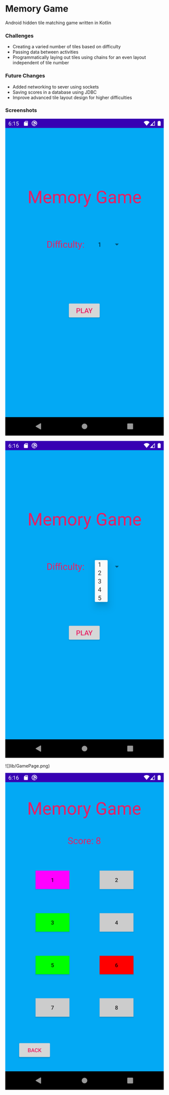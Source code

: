 # Memory Game

Android hidden tile matching game written in Kotlin

### Challenges

- Creating a varied number of tiles based on difficulty
- Passing data between activities
- Programmatically laying out tiles using chains for an even layout independent of tile number

### Future Changes

- Added networking to sever using sockets
- Saving scores in a database using JDBC
- Improve advanced tile layout design for higher difficulties

### Screenshots

![](lib/HomeScreen.png)

![](lib/DropDown.png)

![]lib/GamePage.png)

![](lib/GameInAction.png)
